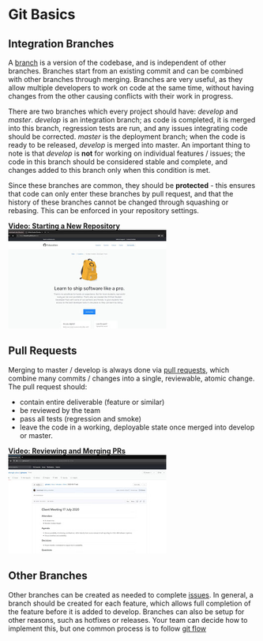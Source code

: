 # Git Basics

## Integration Branches

A [branch](https://www.educba.com/what-is-git-branch/) is a version of the codebase, and is independent of other branches.  Branches start from an existing commit and can be combined with other branches through merging.  Branches are very useful, as they allow multiple developers to work on code at the same time, without having changes from the other causing conflicts with their work in progress.

There are two branches which every project should have: *develop* and *master*.  *develop* is an integration branch; as code is completed, it is merged into this branch, regression tests are run, and any issues integrating code should be corrected.  *master* is the deployment branch; when the code is ready to be released, *develop* is merged into master.  An important thing to note is that *develop* is **not** for working on individual features / issues; the code in this branch should be considered stable and complete, and changes added to this branch only when this condition is met.

Since these branches are common, they should be **protected** - this ensures that code can only enter these branches by pull request, and that the history of these branches cannot be changed through squashing or rebasing.  This can be enforced in your repository settings.

[**Video: Starting a New Repository** <br /> ![Starting a new Repository](./1.jpg) ](https://drive.google.com/file/d/1QKIMBj8Aewsvp3eHtc3ZxB2BZFQZwoao/view?usp=sharing "Starting a new Repository")

## Pull Requests

Merging to master / develop is always done via [pull requests](https://www.atlassian.com/git/tutorials/making-a-pull-request), which combine many commits / changes into a single, reviewable, atomic change.  The pull request should:
- contain entire deliverable (feature or similar)
- be reviewed by the team
- pass all tests (regression and smoke)
- leave the code in a working, deployable state once merged into develop or master.

[**Video: Reviewing and Merging PRs** <br /> ![Reviewing and Merging PRs](./2.jpg) ](https://drive.google.com/file/d/19ooq9qdHZdhOkbxsyYkt1VCXsEQpdRQO/view?usp=sharing "Reviewing and Merging PRs")

## Other Branches

Other branches can be created as needed to complete [issues](./issues.md).  In general, a branch should be created for each feature, which allows full completion of the feature before it is added to develop.  Branches can also be setup for other reasons, such as hotfixes or releases.  Your team can decide how to implement this, but one common process is to follow [git flow](./git_tips.md)

